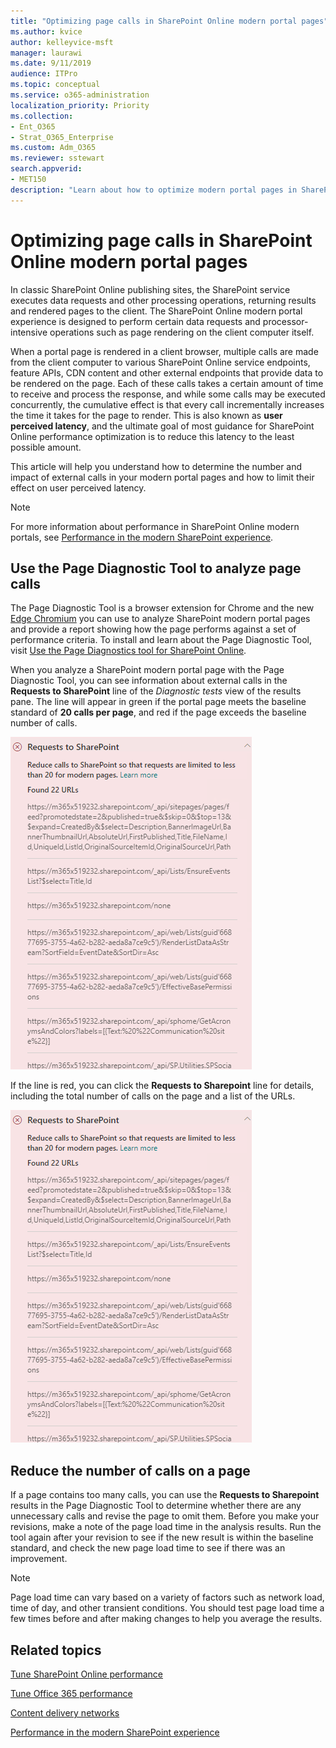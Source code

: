 ```yaml
---
title: "Optimizing page calls in SharePoint Online modern portal pages"
ms.author: kvice
author: kelleyvice-msft
manager: laurawi
ms.date: 9/11/2019
audience: ITPro
ms.topic: conceptual
ms.service: o365-administration
localization_priority: Priority
ms.collection: 
- Ent_O365
- Strat_O365_Enterprise
ms.custom: Adm_O365
ms.reviewer: sstewart
search.appverid:
- MET150
description: "Learn about how to optimize modern portal pages in SharePoint Online by limiting the number of calls to SharePoint Online service endpoints."
---
```


# Optimizing page calls in SharePoint Online modern portal pages

In classic SharePoint Online publishing sites, the SharePoint service executes data requests and other processing operations, returning results and rendered pages to the client. The SharePoint Online modern portal experience is designed to perform certain data requests and processor-intensive operations such as page rendering on the client computer itself.

When a portal page is rendered in a client browser, multiple calls are made from the client computer to various SharePoint Online service endpoints, feature APIs, CDN content and other external endpoints that provide data to be rendered on the page. Each of these calls takes a certain amount of time to receive and process the response, and while some calls may be executed concurrently, the cumulative effect is that every call incrementally increases the time it takes for the page to render. This is also known as **user perceived latency**, and the ultimate goal of most guidance for SharePoint Online performance optimization is to reduce this latency to the least possible amount.

This article will help you understand how to determine the number and impact of external calls in your modern portal pages and how to limit their effect on user perceived latency.

>[!NOTE]
>For more information about performance in SharePoint Online modern portals, see [Performance in the modern SharePoint experience](https://docs.microsoft.com/en-us/sharepoint/modern-experience-performance.md).

## Use the Page Diagnostic Tool to analyze page calls

The Page Diagnostic Tool is a browser extension for Chrome and the new [Edge Chromium](https://www.microsoftedgeinsider.com/en-us/download?form=MI13E8&OCID=MI13E8) you can use to analyze SharePoint modern portal pages and provide a report showing how the page performs against a set of performance criteria. To install and learn about the Page Diagnostic Tool, visit [Use the Page Diagnostics tool for SharePoint Online](page-diagnostics-for-spo.md).

When you analyze a SharePoint modern portal page with the Page Diagnostic Tool, you can see information about external calls in the **Requests to SharePoint** line of the _Diagnostic tests_ view of the results pane. The line will appear in green if the portal page meets the baseline standard of **20 calls per page**, and red if the page exceeds the baseline number of calls.

![Page Diagnostic Tool results](media/modern-service-request-optimization/pagediag-requests.png)

If the line is red, you can click the **Requests to Sharepoint** line for details, including the total number of calls on the page and a list of the URLs.

![Requests to SharePoint results](media/modern-service-request-optimization/pagediag-requests.png)

## Reduce the number of calls on a page

If a page contains too many calls, you can use the **Requests to Sharepoint** results in the Page Diagnostic Tool to determine whether there are any unnecessary calls and revise the page to omit them. Before you make your revisions, make a note of the page load time in the analysis results. Run the tool again after your revision to see if the new result is within the baseline standard, and check the new page load time to see if there was an improvement.

>[!NOTE]
>Page load time can vary based on a variety of factors such as network load, time of day, and other transient conditions. You should test page load time a few times before and after making changes to help you average the results.

## Related topics

[Tune SharePoint Online performance](tune-sharepoint-online-performance.md)

[Tune Office 365 performance](tune-office-365-performance.md)

[Content delivery networks](content-delivery-networks.md)

[Performance in the modern SharePoint experience](https://docs.microsoft.com/en-us/sharepoint/modern-experience-performance.md)
